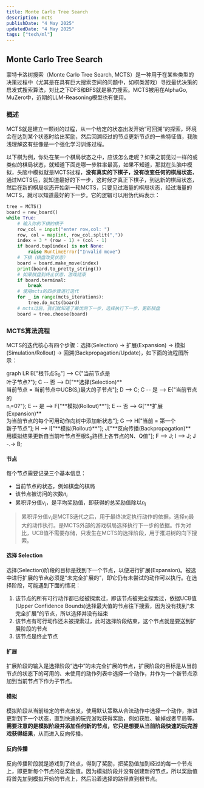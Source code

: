 ```yaml
---
title: Monte Carlo Tree Search
description: mcts
publishDate: "4 May 2025"
updatedDate: "4 May 2025"
tags: ["tech/ml"]
---
```


## Monte Carlo Tree Search

蒙特卡洛树搜索（Monte Carlo Tree Search, MCTS）是一种用于在某些类型的决策过程中（尤其是在具有巨大搜索空间的问题中，如棋类游戏）寻找最优决策的启发式搜索算法，对比之下DFS和BFS就是暴力搜索。MCTS被用在AlphaGo, MuZero中，近期的LLM-Reasoning模型也有使用。

### 概述
MCTS就是建立一颗树的过程，从一个给定的状态出发开始“可回溯”的探索，环境会在达到某个状态时给出奖励，然后回溯经过的节点更新节点的一些特征值，我肤浅理解这有些像是一个强化学习训练过程。

以下棋为例，你处在某一个棋局状态之中，应该怎么走呢？如果之前见过一样的或类似的棋局状态，就知道下面走哪一步胜率最高，如果不知道，那就在头脑中模拟，头脑中模拟就是MCTS过程，**没有真实的下棋子，没有改变任何的棋局状态**，通过MCTS后，就知道最好的下一步，这时候才真正下棋子，到达新的棋局状态，然后在新的棋局状态开始新一轮MCTS，只要见过海量的棋局状态，经过海量的MCTS，就可以知道最好的下一步。它的逻辑可以用伪代码表示：

```python
tree = MCTS()
board = new_board()
while True:
    # 输入你的下棋的棋子
    row_col = input("enter row,col: ")
    row, col = map(int, row_col.split(","))
    index = 3 * (row - 1) + (col - 1)
    if board.tup[index] is not None:
        raise RuntimeError("Invalid move")
    # 下棋（棋盘改变状态）
    board = board.make_move(index)
    print(board.to_pretty_string())
    # 如果棋盘到终止状态，游戏结束
    if board.terminal:
        break
    # 使用mcts的四步骤进行迭代
    for _ in range(mcts_iterations):
        tree.do_mcts(board)
    # mcts过后，我们就知道了最优的下一步，选择执行下一步，更新棋盘
    board = tree.choose(board)
```

### MCTS算法流程
MCTS的迭代核心有四个步骤：选择(Selection) $\rightarrow$ 扩展(Expansion) $\rightarrow$ 模拟(Simulation/Rollout) $\rightarrow$ 回溯(Backpropagation/Update)，如下面的流程图所示：
<div class="mermaid">
graph LR
    B["根节点S<sub>0</sub>"] --> C{"当前节点是<br/>叶子节点?"};
    C -- 否 --> D["**选择(Selection)** <br/>当前节点 = 当前节点中UCB(S<sub>i</sub>)最大的子节点"];
    D --> C;
    C -- 是 --> E{"当前节点的<br/>n<sub>i</sub>=0?"};
    E -- 是 --> F["**模拟(Rollout)**"];
    E -- 否 --> G["**扩展(Expansion)** <br/>为当前节点的每个可用动作向树中添加新状态"];
    G --> H["当前 = 第一个<br/>新子节点"];
    H --> I["**模拟(Rollout)**"];
    J["**反向传播(Backpropagation)** <br/>用模拟结果更新自当前叶节点至根S<sub>0</sub>路径上各节点的N、Q值"];
    F --> J;
    I --> J;
    J -.-> B;
</div>

#### 节点
每个节点需要记录三个基本信息：
- 当前节点的状态，例如棋盘的棋局
- 该节点被访问的次数$n_i$
- 累积评分值$v_i$，是平均奖励值，即获得的总奖励值除以$n_i$

> 累积评分值$v_i$是MCTS迭代之后，用于最终决定执行动作的依据，选择$v_i$最大的动作执行。是MCTS外部的游戏棋局选择执行下一步的依据。作为对比，UCB值不需要存储，只发生在MCTS的选择阶段，用于推进树的向下搜索。

#### 选择 Selection
选择(Selection)阶段的目标是找到下一个节点，以便进行扩展(Expansion)。被选中进行扩展的节点必须是“未完全扩展的”，即它仍有未尝试的动作可以执行。在选择阶段，可能遇到下面的情况：

1. 该节点的所有可行动作都已经被探索过，即该节点被完全探索过，依据UCB值(Upper Confidence Bounds)选择最大值的节点往下搜索，因为没有找到“未完全扩展”的节点，所以选择并没有结束
2. 该节点有可行动作还未被探索过，此时选择阶段结束，这个节点就是要送到扩展阶段的节点
3. 该节点是终止节点

#### 扩展
扩展阶段的输入是选择阶段“选中”的未完全扩展的节点，扩展阶段的目标是从当前节点的状态下的可用的、未使用的动作列表中选择一个动作，并作为一个新节点添加到当前节点下作为子节点。

#### 模拟
模拟阶段从当前给定的节点出发，使用默认策略从合法动作中选择一个动作，推进更新到下一个状态，直到快速的玩完游戏获得奖励，例如获胜、输掉或者平局等。**需要注意的是模拟阶段并添加任何新的节点，它只是想要从当前阶段快速的玩完游戏获得结果**，从而进入反向传播。

#### 反向传播
反向传播阶段就是游戏到了终点，得到了奖励，把奖励值加到经过的每一个节点上，即更新每个节点的总奖励值。因为模拟阶段并没有创建新的节点，所以奖励值将首先加到模拟开始的节点上，然后沿着选择的路径直到根节点。
